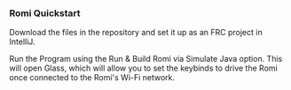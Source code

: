 ### Romi Quickstart

Download the files in the repository and set it up as an FRC project in IntelliJ. 

Run the Program using the Run & Build Romi via Simulate Java option. This will open Glass, which will allow you to set the keybinds to drive the Romi once connected to the Romi's Wi-Fi network.
